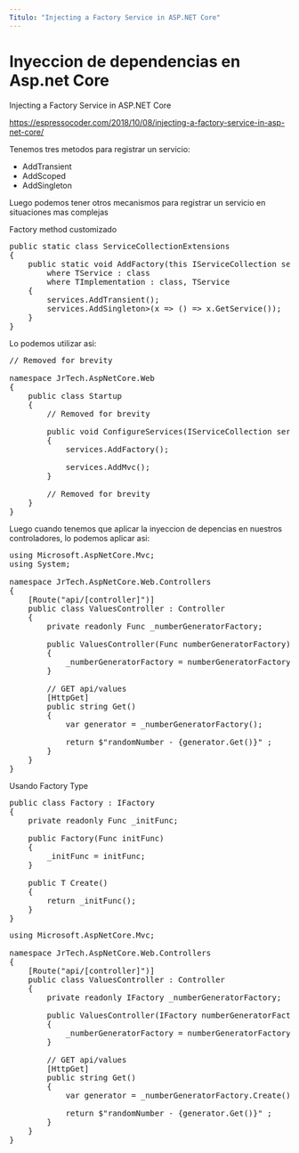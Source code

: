 ```yaml
---
Titulo: "Injecting a Factory Service in ASP.NET Core"
---
```

# Inyeccion de dependencias en Asp.net Core

Injecting a Factory Service in ASP.NET Core

https://espressocoder.com/2018/10/08/injecting-a-factory-service-in-asp-net-core/

Tenemos tres metodos para registrar un servicio:
- AddTransient
- AddScoped
- AddSingleton


Luego podemos tener otros mecanismos para registrar un servicio en situaciones mas complejas

Factory method customizado

<pre>
public static class ServiceCollectionExtensions
{
    public static void AddFactory<TService, TImplementation>(this IServiceCollection services) 
        where TService : class
        where TImplementation : class, TService
    {
        services.AddTransient<TService, TImplementation>();
        services.AddSingleton<Func<TService>>(x => () => x.GetService<TService>());
    }
}
</pre>

Lo podemos utilizar asi:

<pre>
// Removed for brevity

namespace JrTech.AspNetCore.Web
{
    public class Startup
    {
        // Removed for brevity
        
        public void ConfigureServices(IServiceCollection services)
        {
            services.AddFactory<IRandomNumberGenerator, RandomNumberGenerator>();

            services.AddMvc();
        }
        
        // Removed for brevity
    }
}
</pre>

Luego cuando tenemos que aplicar la inyeccion de depencias en nuestros controladores, lo podemos aplicar asi:
<pre>
using Microsoft.AspNetCore.Mvc;
using System;

namespace JrTech.AspNetCore.Web.Controllers
{
    [Route("api/[controller]")]
    public class ValuesController : Controller
    {
        private readonly Func<IRandomNumberGenerator> _numberGeneratorFactory;

        public ValuesController(Func<IRandomNumberGenerator> numberGeneratorFactory)
        {
            _numberGeneratorFactory = numberGeneratorFactory;
        }

        // GET api/values
        [HttpGet]
        public string Get()
        {
            var generator = _numberGeneratorFactory();

            return $"randomNumber - {generator.Get()}" ;
        }
    }
}
</pre>

Usando Factory Type

<pre>
public class Factory<T> : IFactory<T>
{
    private readonly Func<T> _initFunc;

    public Factory(Func<T> initFunc)
    {
        _initFunc = initFunc;
    }

    public T Create()
    {
        return _initFunc();
    }
}
</pre>

<pre>
using Microsoft.AspNetCore.Mvc;

namespace JrTech.AspNetCore.Web.Controllers
{
    [Route("api/[controller]")]
    public class ValuesController : Controller
    {
        private readonly IFactory<IRandomNumberGenerator> _numberGeneratorFactory;

        public ValuesController(IFactory<IRandomNumberGenerator> numberGeneratorFactory)
        {
            _numberGeneratorFactory = numberGeneratorFactory;
        }

        // GET api/values
        [HttpGet]
        public string Get()
        {
            var generator = _numberGeneratorFactory.Create();

            return $"randomNumber - {generator.Get()}" ;
        }
    }
}
</pre>







